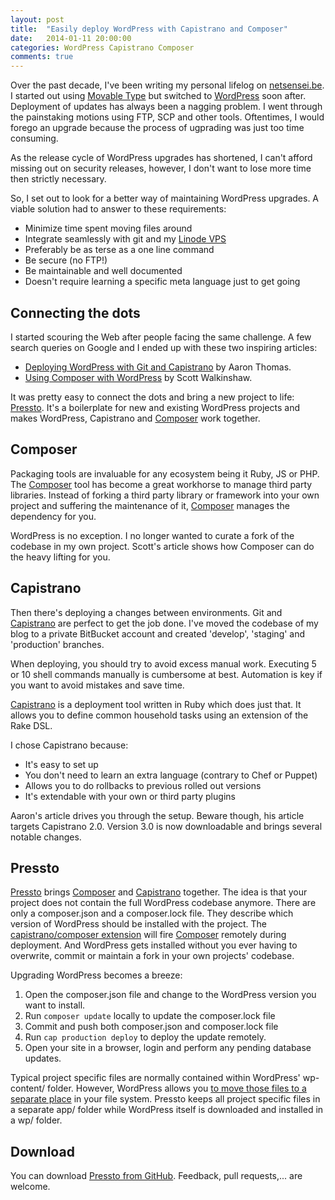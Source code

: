 ```yaml
---
layout: post
title:  "Easily deploy WordPress with Capistrano and Composer"
date:   2014-01-11 20:00:00
categories: WordPress Capistrano Composer
comments: true
---
```

Over the past decade, I've been writing my personal lifelog on
[netsensei.be](http://www.netsensei.be). I started out using [Movable Type](http://movabletype.org/) but switched to [WordPress](http://www.wordpress.Org) soon after. Deployment of updates has always been a nagging problem. I went through the painstaking motions using FTP, SCP and other tools. Oftentimes, I would forego an upgrade because the process of ugprading was just too time consuming.

As the release cycle of WordPress upgrades has shortened, I can't afford missing out on security releases, however, I don't want to lose more time then strictly necessary.

So, I set out to look for a better way of maintaining WordPress upgrades. A viable solution had to answer to these requirements:

* Minimize time spent moving files around
* Integrate seamlessly with git and my [Linode VPS](https://www.linode.com/)
* Preferably be as terse as a one line command
* Be secure (no FTP!)
* Be maintainable and well documented
* Doesn't require learning a specific meta language just to get going

## Connecting the dots

I started scouring the Web after people facing the same challenge. A few search queries on Google and I ended up with these two inspiring articles:

* [Deploying WordPress with Git and Capistrano](http://www.mixd.co.uk/blog/deploying-wordpress-using-git-and-capistrano/) by Aaron Thomas.
* [Using Composer with WordPress](http://roots.io/using-composer-with-wordpress/) by Scott Walkinshaw.

It was pretty easy to connect the dots and bring a new project to life: [Pressto](https://github.com/netsensei/pressto). It's a boilerplate for new and existing WordPress projects and makes WordPress, Capistrano and [Composer](http://getcomposer.org/) work together.

## Composer

Packaging tools are invaluable for any ecosystem being it Ruby, JS or PHP. The [Composer](http://getcomposer.org/)  tool has become a great workhorse to manage third party libraries. Instead of forking a third party library or framework into your own project and
suffering the maintenance of it, [Composer](http://getcomposer.org/)  manages the dependency for you.

WordPress is no exception. I no longer wanted to curate a fork of the codebase in my own project. Scott's article shows how Composer can do the heavy lifting for you.

## Capistrano

Then there's deploying a changes between environments. Git and [Capistrano](http://capistranorb.com) are perfect to get the job done. I've moved the codebase of my blog to a private BitBucket account and created 'develop', 'staging' and 'production' branches.

When deploying, you should try to avoid excess manual work. Executing 5 or 10 shell commands manually is cumbersome at best. Automation is key if you want to avoid mistakes and save time.

[Capistrano](http://capistranorb.com) is a deployment tool written in Ruby which does just that. It allows you to define common household tasks using an extension of the Rake DSL.

I chose Capistrano because:

* It's easy to set up
* You don't need to learn an extra language (contrary to Chef or Puppet)
* Allows you to do rollbacks to previous rolled out versions
* It's extendable with your own or third party plugins

Aaron's article drives you through the setup. Beware though, his article targets Capistrano 2.0. Version 3.0 is now downloadable and brings several notable changes.

## Pressto

[Pressto](https://github.com/netsensei/pressto) brings [Composer](http://getcomposer.org/) and [Capistrano](http://capistranorb.com) together. The idea is that your project does not contain the full WordPress codebase anymore. There are only a composer.json and a composer.lock file. They describe which version of WordPress should be installed with the project. The [capistrano/composer extension](https://github.com/capistrano/composer) will fire [Composer](http://getcomposer.org/) remotely during deployment. And WordPress gets installed without you ever having to overwrite, commit or maintain a fork in your own projects' codebase.

Upgrading WordPress becomes a breeze:

1. Open the composer.json file and change to the WordPress version you want to install.
2. Run `composer update` locally to update the composer.lock file
3. Commit and push both composer.json and composer.lock file
4. Run `cap production deploy` to deploy the update remotely.
5. Open your site in a browser, login and perform any pending database updates.

Typical project specific files are normally contained within WordPress' wp-content/ folder. However, WordPress allows you [to move those files to a separate place](http://codex.wordpress.org/Giving_WordPress_Its_Own_Directory) in your file system. Pressto keeps all project specific files in a separate app/ folder while WordPress itself is downloaded and installed in a wp/ folder.

## Download

You can download [Pressto from GitHub](https://github.com/netsensei/pressto). Feedback, pull requests,... are welcome.


